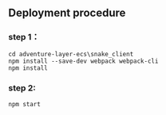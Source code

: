 ## Deployment procedure
### step 1：
	cd adventure-layer-ecs\snake_client
	npm install --save-dev webpack webpack-cli
	npm install
### step 2:
	npm start
